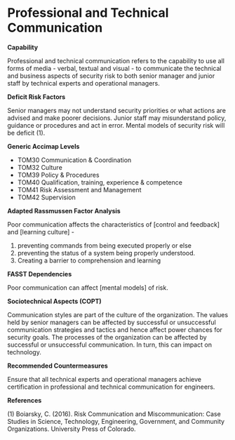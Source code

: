 # Professional and Technical Communication

**Capability**

Professional and technical communication refers to the capability to use all forms of media - verbal, textual and visual - to communicate the technical and business aspects of
security risk to both senior manager and junior staff by technical experts and operational managers.

**Deficit Risk Factors**

Senior managers may not understand security priorities or what actions are advised and make poorer decisions.  Junior staff may misunderstand policy, guidance or procedures and act in error. Mental models of security risk will be deficit (1).

**Generic Accimap Levels**

- TOM30  Communication & Coordination
- TOM32  Culture
- TOM39  Policy & Procedures
- TOM40  Qualification, training, experience & competence
- TOM41  Risk Assessment and Management
- TOM42  Supervision

**Adapted Rassmussen Factor Analysis**

Poor communication affects the characteristics of [control and feedback] and [learning culture] -

1. preventing commands from being executed properly or else 
2. preventing the status of a system being properly understood.
3. Creating a barrier to comprehension and learning

**FASST Dependencies**

Poor communication can affect [mental models] of risk.

**Sociotechnical Aspects (COPT)**

Communication styles are part of the culture of the organization.  The values held by senior managers can be affected by successful or unsuccessful communication strategies and
tactics and hence affect power chances for security goals. The processes of the organization can be affected by successful or unsuccessful communication.  In turn, this can impact on technology.

**Recommended Countermeasures**

Ensure that all technical experts and operational managers achieve certification in professional and technical communication for engineers.

**References**

(1) Boiarsky, C. (2016). Risk Communication and Miscommunication: Case Studies in Science, Technology, Engineering, Government, and Community Organizations. 
University Press of Colorado.
